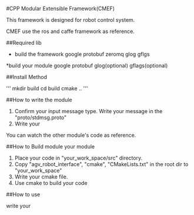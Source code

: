 #CPP Modular Extensible Framework(CMEF)

This framework is designed for robot control system.

CMEF use the ros and caffe framework as reference. 

##Required lib

* build the framework
google protobuf
zeromq
glog
gflgs

*build your module
google protobuf
glog(optional)
gflags(optional)

##Install Method

'''
mkdir build
cd build
cmake ..
'''

##How to write the module

1. Confirm your input message type. Write your message in the "proto/stdmsg.proto"
2. Write your 

You can watch the other module's code as reference.

##How to Build module your module

1. Place your code in "your_work_space/src" directory.
2. Copy "agv_robot_interface", "cmake", "CMakeLists.txt" in the root dir to "your_work_space"
3. Write your cmake file. 
4. Use cmake to build your code

##How to use

write your 


